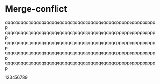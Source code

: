 # Merge-conflict

qqqqqqqqqqqqqqqqqqqqqqqqqqqqqqqqqqqqqqqqqqqpppppppppppppppp
qqqqqqqqqqqqqqqqqqqqqqqqqqqqqqqqqqqqqqqqqqqpppppppppppppppp
qqqqqqqqqqqqqqqqqqqqqqqqqqqqqqqqqqqqqqqqqqqpppppppppppppppp
qqqqqqqqqqqqqqqqqqqqqqqqqqqqqqqqqqqqqqqqqqqpppppppppppppppp
qqqqqqqqqqqqqqqqqqqqqqqqqqqqqqqqqqqqqqqqqqqpppppppppppppppp

123456789
